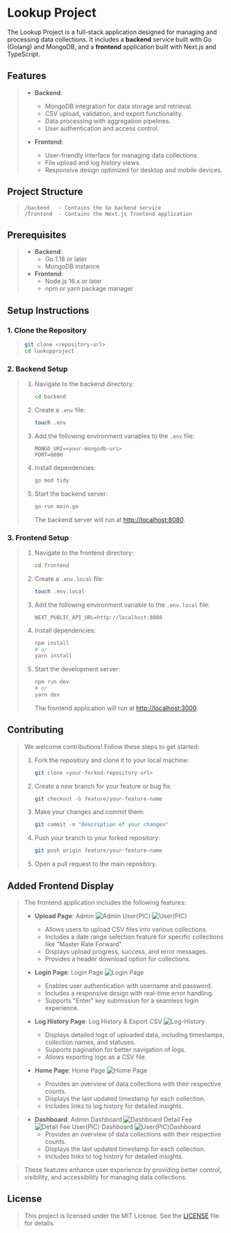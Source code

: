 # Lookup Project

The Lookup Project is a full-stack application designed for managing and processing data collections. It includes a **backend** service built with Go (Golang) and MongoDB, and a **frontend** application built with Next.js and TypeScript.

## Features

> - **Backend**:
>   - MongoDB integration for data storage and retrieval.
>   - CSV upload, validation, and export functionality.
>   - Data processing with aggregation pipelines.
>   - User authentication and access control.
>
> - **Frontend**:
>   - User-friendly interface for managing data collections.
>   - File upload and log history views.
>   - Responsive design optimized for desktop and mobile devices.

## Project Structure

> ```
> /backend   - Contains the Go backend service
> /frontend  - Contains the Next.js frontend application
> ```

## Prerequisites

> - **Backend**:
>   - Go 1.18 or later
>   - MongoDB instance
> - **Frontend**:
>   - Node.js 16.x or later
>   - npm or yarn package manager

## Setup Instructions

### 1. Clone the Repository

> ```bash
> git clone <repository-url>
> cd lookupproject
> ```

### 2. Backend Setup

> 1. Navigate to the backend directory:
>    ```bash
>    cd backend
>    ```
>
> 2. Create a `.env` file:
>    ```bash
>    touch .env
>    ```
>
> 3. Add the following environment variables to the `.env` file:
>    ```
>    MONGO_URI=<your-mongodb-uri>
>    PORT=8080
>    ```
>
> 4. Install dependencies:
>    ```bash
>    go mod tidy
>    ```
>
> 5. Start the backend server:
>    ```bash
>    go run main.go
>    ```
>
>    The backend server will run at [http://localhost:8080](http://localhost:8080).

### 3. Frontend Setup

> 1. Navigate to the frontend directory:
>    ```bash
>    cd frontend
>    ```
>
> 2. Create a `.env.local` file:
>    ```bash
>    touch .env.local
>    ```
>
> 3. Add the following environment variable to the `.env.local` file:
>    ```
>    NEXT_PUBLIC_API_URL=http://localhost:8080
>    ```
>
> 4. Install dependencies:
>    ```bash
>    npm install
>    # or
>    yarn install
>    ```
>
> 5. Start the development server:
>    ```bash
>    npm run dev
>    # or
>    yarn dev
>    ```
>
>    The frontend application will run at [http://localhost:3000](http://localhost:3000).

## Contributing

> We welcome contributions! Follow these steps to get started:
>
> 1. Fork the repository and clone it to your local machine:
>    ```bash
>    git clone <your-forked-repository-url>
>    ```
>
> 2. Create a new branch for your feature or bug fix:
>    ```bash
>    git checkout -b feature/your-feature-name
>    ```
>
> 3. Make your changes and commit them:
>    ```bash
>    git commit -m "Description of your changes"
>    ```
>
> 4. Push your branch to your forked repository:
>    ```bash
>    git push origin feature/your-feature-name
>    ```
>
> 5. Open a pull request to the main repository.

## Added Frontend Display

> The frontend application includes the following features:
>
> - **Upload Page**:
Admin
![Admin](frontend/public/image-1.png)
User(PIC)
![User(PIC)](frontend/public/image-2.png)
>   - Allows users to upload CSV files into various collections.
>   - Includes a date range selection feature for specific collections like "Master Rate Forward".
>   - Displays upload progress, success, and error messages.
>   - Provides a header download option for collections.
>
> - **Login Page**:
Login Page
![Login Page](frontend/public/image.png)
>   - Enables user authentication with username and password.
>   - Includes a responsive design with real-time error handling.
>   - Supports "Enter" key submission for a seamless login experience.
>
> - **Log History Page**:
Log History & Export CSV
![Log-History](frontend/public/image-3.png)
>   - Displays detailed logs of uploaded data, including timestamps, collection names, and statuses.
>   - Supports pagination for better navigation of logs.
>   - Allows exporting logs as a CSV file.
>
> - **Home Page**:
Home Page
![Home Page](frontend/public/image-4.png)
>   - Provides an overview of data collections with their respective counts.
>   - Displays the last updated timestamp for each collection.
>   - Includes links to log history for detailed insights.

> - **Dashboard**:
Admin Dashboard
![Dashboard](frontend/public/image-5.png)
Detail Fee
![Detail Fee](frontend/public/image-6.png)
User(PIC) Dashboard
![User(PIC)Dashboard](frontend/public/image-7.png)
>   - Provides an overview of data collections with their respective counts.
>   - Displays the last updated timestamp for each collection.
>   - Includes links to log history for detailed insights.

>
> These features enhance user experience by providing better control, visibility, and accessibility for managing data collections.

## License

> This project is licensed under the MIT License. See the [LICENSE](LICENSE) file for details.

